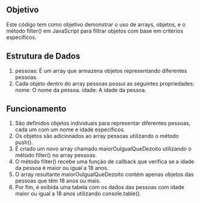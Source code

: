 <h2>Objetivo</h2>

<p>
  Este código tem como objetivo demonstrar o uso de arrays, objetos, e o método filter() em JavaScript para filtrar objetos com base em critérios específicos.
</p>

<h2>Estrutura de Dados</h2>

<ol>
  <li>
    pessoas: É um array que armazena objetos representando diferentes pessoas.
  </li>
  <li>
    Cada objeto dentro do array pessoas possui as seguintes propriedades:
    nome: O nome da pessoa.
    idade: A idade da pessoa.
  </li>
</ol>

<h2>
  Funcionamento
</h2>
<ol>
  <li>
    São definidos objetos individuais para representar diferentes pessoas, cada um com um nome e idade específicos.
  </li>
  <li>
    Os objetos são adicionados ao array pessoas utilizando o método push().
  </li>
  <li>
    É criado um novo array chamado maiorOuIgualQueDezoito utilizando o método filter() no array pessoas.
  </li>
  <li>
    O método filter() recebe uma função de callback que verifica se a idade da pessoa é maior ou igual a 18 anos.
  </li>
  <li>
    O array resultante maiorOuIgualQueDezoito contém apenas objetos das pessoas que têm 18 anos ou mais.
  </li>
  <li>
    Por fim, é exibida uma tabela com os dados das pessoas com idade maior ou igual a 18 anos utilizando console.table().
  </li>
</ol>

